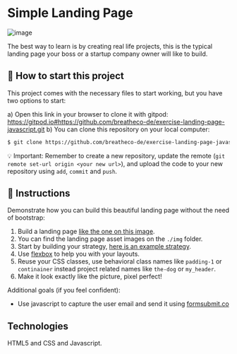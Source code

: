 # Simple Landing Page
<!--endhide-->
![image](https://github.com/user-attachments/assets/fd032a70-e5af-40bd-bb98-e9d9105e574c)<!--hide-->

The best way to learn is by creating real life projects, this is the typical landing page your boss or a startup company owner will like to build.

## 🌱  How to start this project

This project comes with the necessary files to start working, but you have two options to start:

a) Open this link in your browser to clone it with gitpod: https://gitpod.io#https://github.com/breatheco-de/exercise-landing-page-javascript.git
b) You can clone this repository on your local computer:
```sh
$ git clone https://github.com/breatheco-de/exercise-landing-page-javascript.git
```
💡 Important: Remember to create a new repository, update the remote (`git remote set-url origin <your new url>`), and upload the code to your new repository using `add`, `commit` and `push`.

## 📝 Instructions

Demonstrate how you can build this beautiful landing page without the need of bootstrap:

1. Build a landing page [like the one on this image](https://github.com/user-attachments/assets/fd032a70-e5af-40bd-bb98-e9d9105e574c).
2. You can find the landing page asset images on the `./img` folder.
1. Start by building your strategy, [here is an example strategy](https://github.com/breatheco-de/landing-page-javascript/blob/master/strategy.png?raw=true).
1. Use [flexbox](https://css-tricks.com/snippets/css/a-guide-to-flexbox/) to help you with your layouts.
2. Reuse your CSS classes, use behavioral class names like `padding-1` or `continainer` instead project related names like `the-dog` or `my_header`.
3. Make it look exactly like the picture, pixel perfect!

Additional goals (if you feel confident):

+ Use javascript to capture the user email and send it using [formsubmit.co](https://formsubmit.co/)

## Technologies

HTML5 and CSS and Javascript.
